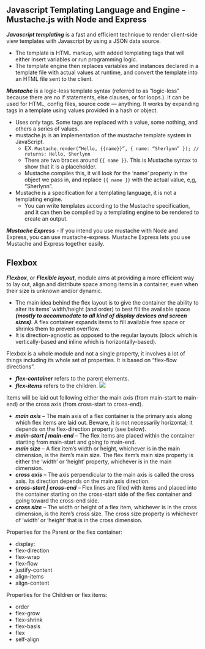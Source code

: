 ## Javascript Templating Language and Engine - Mustache.js with Node and Express
***Javascript templating*** is a fast and efficient technique to render client-side view templates with Javascript by using a JSON data source. 
- The template is HTML markup, with added templating tags that will either insert variables or run programming logic.
- The template engine then replaces variables and instances declared in a template file with actual values at runtime, and convert the template into an HTML file sent to the client.  

***Mustache*** is a logic-less template syntax (referred to as “logic-less” because there are no if statements, else clauses, or for loops.). It can be used for HTML, config files, source code — anything. It works by expanding tags in a template using values provided in a hash or object.
- Uses only tags. Some tags are replaced with a value, some nothing, and others a series of values.
- mustache.js is an implementation of the mustache template system in JavaScript.
  - EX. ```Mustache.render(“Hello, {{name}}”, { name: “Sherlynn” });
// returns: Hello, Sherlynn```
  - There are two braces around ```{{ name }}```. This is Mustache syntax to show that it is a placeholder.
  - Mustache compiles this, it will look for the ‘name’ property in the object we pass in, and replace ```{{ name }}``` with the actual value, e,g, “Sherlynn”.
- Mustache is a specification for a templating language, it is not a templating engine.  
  - You can write templates according to the Mustache specification, and it can then be compiled by a templating engine to be rendered to create an output.

***Mustache Express*** - If you intend you use mustache with Node and Express, you can use mustache-express. Mustache Express lets you use Mustache and Express together easily.

## Flexbox
***Flexbox***, or ***Flexible layout***, module aims at providing a more efficient way to lay out, align and distribute space among items in a container, even when their size is unknown and/or dynamic.
- The main idea behind the flex layout is to give the container the ability to alter its items’ width/height (and order) to best fill the available space ***(mostly to accommodate to all kind of display devices and screen sizes)***. A flex container expands items to fill available free space or shrinks them to prevent overflow.
- It is direction-agnostic as opposed to the regular layouts (block which is vertically-based and inline which is horizontally-based).   

Flexbox is a whole module and not a single property, it involves a lot of things including its whole set of properties. It is based on “flex-flow directions”.
- ***flex-container*** refers to the parent elements.
- ***flex-items*** refers to the children.
![](https://css-tricks.com/wp-content/uploads/2018/11/00-basic-terminology.svg)<br>

Items will be laid out following either the main axis (from main-start to main-end) or the cross axis (from cross-start to cross-end).
  - ***main axis*** – The main axis of a flex container is the primary axis along which flex items are laid out. Beware, it is not necessarily horizontal; it depends on the flex-direction property (see below).
  - ***main-start | main-end*** – The flex items are placed within the container starting from main-start and going to main-end.
  - ***main size*** – A flex item’s width or height, whichever is in the main dimension, is the item’s main size. The flex item’s main size property is either the ‘width’ or ‘height’ property, whichever is in the main dimension.
  - ***cross axis*** – The axis perpendicular to the main axis is called the cross axis. Its direction depends on the main axis direction.
  - ***cross-start | cross-end*** – Flex lines are filled with items and placed into the container starting on the cross-start side of the flex container and going toward the cross-end side.
  - ***cross size*** – The width or height of a flex item, whichever is in the cross dimension, is the item’s cross size. The cross size property is whichever of ‘width’ or ‘height’ that is in the cross dimension.

Properties for the Parent or the flex container:
- display:
- flex-direction
- flex-wrap
- flex-flow
- justify-content
- align-items
- align-content

Properties for the Children or flex items:
- order
- flex-grow
- flex-shrink
- flex-basis
- flex
- self-align


